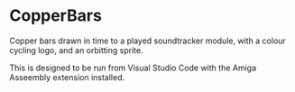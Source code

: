 # CopperBars
Copper bars drawn in time to a played soundtracker module, with a colour cycling logo, and an orbitting sprite.

This is designed to be run from Visual Studio Code with the Amiga Asseembly extension installed. 
